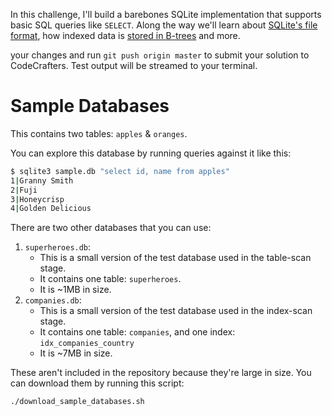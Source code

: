 
In this challenge, I'll build a barebones SQLite implementation that supports
basic SQL queries like `SELECT`. Along the way we'll learn about
[SQLite's file format](https://www.sqlite.org/fileformat.html), how indexed data
is
[stored in B-trees](https://jvns.ca/blog/2014/10/02/how-does-sqlite-work-part-2-btrees/)
and more.

 your changes and run `git push origin master` to submit your solution
   to CodeCrafters. Test output will be streamed to your terminal.

# Sample Databases

This contains two tables: `apples` & `oranges`.

You can explore this database by running queries against it like this:

```sh
$ sqlite3 sample.db "select id, name from apples"
1|Granny Smith
2|Fuji
3|Honeycrisp
4|Golden Delicious
```

There are two other databases that you can use:

1. `superheroes.db`:
   - This is a small version of the test database used in the table-scan stage.
   - It contains one table: `superheroes`.
   - It is ~1MB in size.
1. `companies.db`:
   - This is a small version of the test database used in the index-scan stage.
   - It contains one table: `companies`, and one index: `idx_companies_country`
   - It is ~7MB in size.

These aren't included in the repository because they're large in size. You can
download them by running this script:

```sh
./download_sample_databases.sh
```
